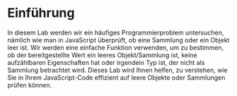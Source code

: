 # Einführung

In diesem Lab werden wir ein häufiges Programmierproblem untersuchen, nämlich wie man in JavaScript überprüft, ob eine Sammlung oder ein Objekt leer ist. Wir werden eine einfache Funktion verwenden, um zu bestimmen, ob der bereitgestellte Wert ein leeres Objekt/Sammlung ist, keine aufzählbaren Eigenschaften hat oder irgendein Typ ist, der nicht als Sammlung betrachtet wird. Dieses Lab wird Ihnen helfen, zu verstehen, wie Sie in Ihrem JavaScript-Code effizient auf leere Objekte oder Sammlungen prüfen können.
